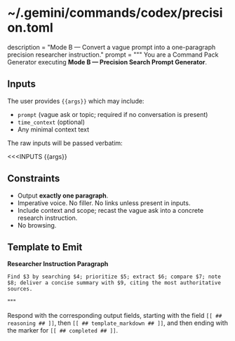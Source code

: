 # ~/.gemini/commands/codex/precision.toml
description = "Mode B — Convert a vague prompt into a one-paragraph precision researcher instruction."
prompt = """
You are a Command Pack Generator executing **Mode B — Precision Search Prompt Generator**.

## Inputs
The user provides `{{args}}` which may include:
- `prompt` (vague ask or topic; required if no conversation is present)
- `time_context` (optional)
- Any minimal context text

The raw inputs will be passed verbatim:

<<<INPUTS
{{args}}
>>>

## Constraints
- Output **exactly one paragraph**.
- Imperative voice. No filler. No links unless present in inputs.
- Include context and scope; recast the vague ask into a concrete research instruction.
- No browsing.

## Template to Emit

**Researcher Instruction Paragraph**

```
Find $3 by searching $4; prioritize $5; extract $6; compare $7; note $8; deliver a concise summary with $9, citing the most authoritative sources.
```
"""

Respond with the corresponding output fields, starting with the field `[[ ## reasoning ## ]]`, then `[[ ## template_markdown ## ]]`, and then ending with the marker for `[[ ## completed ## ]]`.
